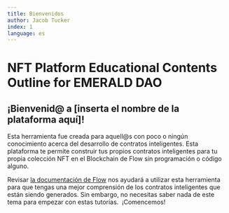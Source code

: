 ```yaml
---
title: Bienvenidos
author: Jacob Tucker
index: 1
language: es
---
```


# NFT Platform Educational Contents Outline for EMERALD DAO

## ¡Bienvenid@ a [inserta el nombre de la plataforma aquí]!

Esta herramienta fue creada para aquell@s con poco o ningún conocimiento acerca del desarrollo de contratos inteligentes. Esta plataforma te permite construir tus propios contratos inteligentes para tu propia colección NFT en el Blockchain de Flow sin programación o código alguno.

Revisar [la documentación de Flow](http://docs.onflow.org) nos ayudará a utilizar esta herramienta para que tengas una mejor comprensión de los contratos inteligentes que están siendo generados. Sin embargo, no necesitas saber nada de este tema para empezar con estas tutorías.  ¡Comencemos!
